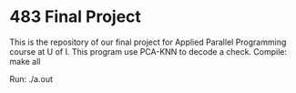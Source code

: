 # 483 Final Project
This is the repository of our final project for Applied Parallel Programming course at U of I.
This program use PCA-KNN to decode a check.
Compile: make all

Run: ./a.out
